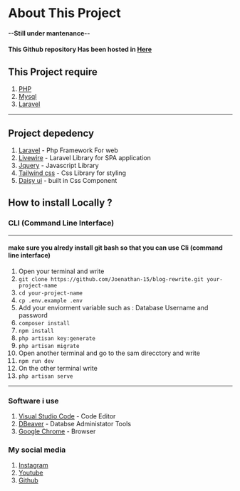 # About This Project
#### --Still under mantenance--
#### This Github repository Has been hosted in <a href="https://blog.joenathan.site/">Here</a>

## This Project require
1. <a href="https://www.php.net/">PHP</a>
2. <a href="https://www.mysql.com/">Mysql</a>
3. <a href="https://laravel.com">Laravel</a>

---
## Project depedency
1. <a href="https://laravel.com/docs/10.x">Laravel</a> - Php Framework For web
2. <a href="https://liveiwre.laravel.com/docs/10.x">Livewire</a> - Laravel Library for SPA application
3. <a href="https://jquery.com/">Jquery</a> - Javascript Library
4. <a href="https://tailwindcss.com/">Tailwind css</a> - Css Library for styling
5. <a href="https://daisyui.com/">Daisy ui</a> - built in Css Component

## How to install Locally ?
### CLI (Command Line Interface)
---
#### make sure you alredy install git bash so that you can use Cli (command line interface)
1. Open your terminal and write
2. ``git clone https://github.com/Joenathan-15/blog-rewrite.git your-project-name``
3. ``cd your-project-name``
4. ``cp .env.example .env``
5. Add your enviorment variable such as : Database Username and password
6. ``composer install``
7. ``npm install``
8. ``php artisan key:generate``
9. ``php artisan migrate``
10. Open another terminal and go to the sam direcctory and write
11. ``npm run dev``
12. On the other terminal write
12. ``php artisan serve``
---
### Software i use
1. <a href="https://code.visualstudio.com/">Visual Studio Code</a> - Code Editor
2. <a href="https://dbeaver.io/">DBeaver</a> - Databse Administator Tools
3. <a href="https://www.google.com/intl/id_id/chrome/">Google Chrome</a> - Browser

### My social media 
1. <a href="https://www.instagram.com/joenathan15/">Instagram</a>
2. <a href="https://www.youtube.com/@Jalt">Youtube</a>
3. <a href="https://github.com/Joenathan-15">Github</a>
